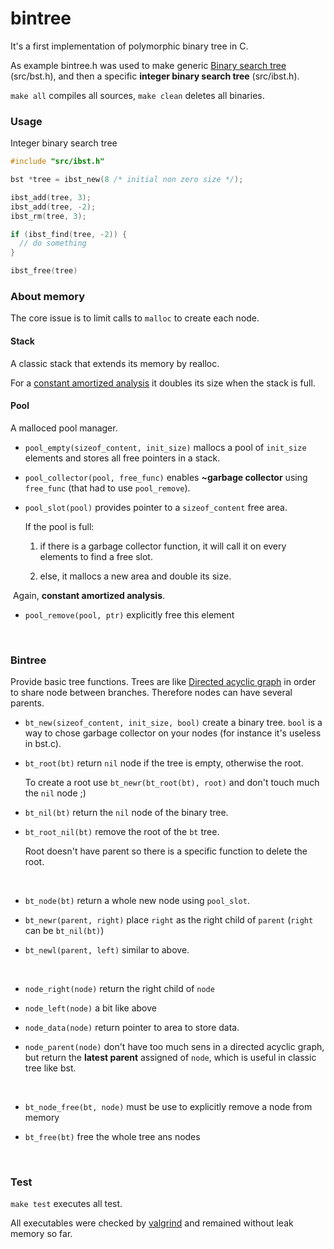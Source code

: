 # bintree

It's a first implementation of polymorphic binary tree in C.

As example bintree.h was used to make generic [Binary search tree](https://en.wikipedia.org/wiki/Binary_search_tree) (src/bst.h), and then a specific **integer binary search tree** (src/ibst.h).

`make all` compiles all sources,  `make clean` deletes all binaries.



### Usage


Integer binary search tree

```C
#include "src/ibst.h"

bst *tree = ibst_new(8 /* initial non zero size */);

ibst_add(tree, 3);
ibst_add(tree, -2);
ibst_rm(tree, 3);

if (ibst_find(tree, -2)) {
  // do something
}

ibst_free(tree)
```





### About memory

The core issue is to limit calls to `malloc` to create each node.

#### Stack

A classic stack that extends its memory by realloc.

For a [constant amortized analysis](https://en.wikipedia.org/wiki/Amortized_analysis#Dynamic_Array) it doubles its size when the stack is full.

#### Pool

A malloced pool manager.

- `pool_empty(sizeof_content, init_size)` mallocs a pool of `init_size` elements and stores all free pointers in a stack. 

- `pool_collector(pool, free_func)` enables **~garbage collector** using `free_func` (that had to use `pool_remove`).

- `pool_slot(pool)`  provides pointer to a `sizeof_content` free area. 

  If the pool is full:

  1. if there is a garbage collector function, it will call it on every elements to find a free slot.

  2. else, it mallocs a new area and double its size.

​        Again, **constant amortized analysis**.

- `pool_remove(pool, ptr)` explicitly free this element

  ​



### Bintree

Provide basic tree functions. Trees are like [Directed acyclic graph](https://en.wikipedia.org/wiki/Directed_acyclic_graph) in order to share node between branches. Therefore nodes can have several parents.

- `bt_new(sizeof_content, init_size, bool)` create a binary tree. `bool` is a way to chose garbage collector on your nodes (for instance it's useless in bst.c).

- `bt_root(bt)` return `nil` node if the tree is empty, otherwise the root.

  To create a root use `bt_newr(bt_root(bt), root)` and don't touch much the `nil` node ;)

- `bt_nil(bt)` return the `nil` node of the binary tree.

- `bt_root_nil(bt)` remove the root of the `bt` tree.

  Root doesn't have parent so there is a specific function to delete the root.

  ​

- `bt_node(bt)` return a whole new node using `pool_slot`.

- `bt_newr(parent, right)` place `right` as the right child of `parent` (`right` can be `bt_nil(bt)`)

- `bt_newl(parent, left)` similar to above.

  ​

- `node_right(node)` return the right child of `node`

- `node_left(node)` a bit like above

- `node_data(node)` return pointer to area to store data.

- `node_parent(node)`  don't have too much sens in a directed acyclic graph, but return the **latest parent**  assigned of `node`, which is useful in classic tree like bst.

  ​

- `bt_node_free(bt, node)` must be use to explicitly remove a node from memory

- `bt_free(bt)` free the whole tree ans nodes

  ​


### Test

`make test` executes all test.

All executables were checked by [valgrind](http://valgrind.org/) and remained without leak memory so far.